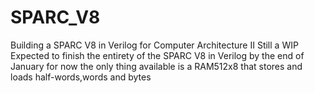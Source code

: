 # SPARC_V8
Building a SPARC V8 in Verilog for Computer Architecture II
Still a WIP
Expected to finish the entirety of the SPARC V8 in Verilog by the end of January
for now the only thing available is a RAM512x8 that stores and loads half-words,words and bytes
